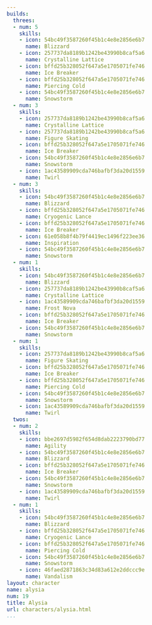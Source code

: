 ```yaml
---
builds:
  threes:
  - num: 5
    skills:
    - icon: 54bc49f3587260f45b1c4e8e2856e6b7
      name: Blizzard
    - icon: 257737da8189b1242be43990b8caf5a6
      name: Crystalline Lattice
    - icon: bffd25b328052f647a5e1705071fe746
      name: Ice Breaker
    - icon: bffd25b328052f647a5e1705071fe746
      name: Piercing Cold
    - icon: 54bc49f3587260f45b1c4e8e2856e6b7
      name: Snowstorm
  - num: 3
    skills:
    - icon: 257737da8189b1242be43990b8caf5a6
      name: Crystalline Lattice
    - icon: 257737da8189b1242be43990b8caf5a6
      name: Figure Skating
    - icon: bffd25b328052f647a5e1705071fe746
      name: Ice Breaker
    - icon: 54bc49f3587260f45b1c4e8e2856e6b7
      name: Snowstorm
    - icon: 1ac43589909cda746bafbf3da20d1559
      name: Twirl
  - num: 3
    skills:
    - icon: 54bc49f3587260f45b1c4e8e2856e6b7
      name: Blizzard
    - icon: bffd25b328052f647a5e1705071fe746
      name: Cryogenic Lance
    - icon: bffd25b328052f647a5e1705071fe746
      name: Ice Breaker
    - icon: 61e058b8f4b79f4419ec1496f223ee36
      name: Inspiration
    - icon: 54bc49f3587260f45b1c4e8e2856e6b7
      name: Snowstorm
  - num: 1
    skills:
    - icon: 54bc49f3587260f45b1c4e8e2856e6b7
      name: Blizzard
    - icon: 257737da8189b1242be43990b8caf5a6
      name: Crystalline Lattice
    - icon: 1ac43589909cda746bafbf3da20d1559
      name: Frost Nova
    - icon: bffd25b328052f647a5e1705071fe746
      name: Ice Breaker
    - icon: 54bc49f3587260f45b1c4e8e2856e6b7
      name: Snowstorm
  - num: 1
    skills:
    - icon: 257737da8189b1242be43990b8caf5a6
      name: Figure Skating
    - icon: bffd25b328052f647a5e1705071fe746
      name: Ice Breaker
    - icon: bffd25b328052f647a5e1705071fe746
      name: Piercing Cold
    - icon: 54bc49f3587260f45b1c4e8e2856e6b7
      name: Snowstorm
    - icon: 1ac43589909cda746bafbf3da20d1559
      name: Twirl
  twos:
  - num: 2
    skills:
    - icon: bbe2697d5982f654d8dab2223790bd77
      name: Agility
    - icon: 54bc49f3587260f45b1c4e8e2856e6b7
      name: Blizzard
    - icon: bffd25b328052f647a5e1705071fe746
      name: Ice Breaker
    - icon: 54bc49f3587260f45b1c4e8e2856e6b7
      name: Snowstorm
    - icon: 1ac43589909cda746bafbf3da20d1559
      name: Twirl
  - num: 1
    skills:
    - icon: 54bc49f3587260f45b1c4e8e2856e6b7
      name: Blizzard
    - icon: bffd25b328052f647a5e1705071fe746
      name: Cryogenic Lance
    - icon: bffd25b328052f647a5e1705071fe746
      name: Piercing Cold
    - icon: 54bc49f3587260f45b1c4e8e2856e6b7
      name: Snowstorm
    - icon: 46faed2871863c34d83a612e2ddccc9e
      name: Vandalism
layout: character
name: alysia
num: 19
title: Alysia
url: characters/alysia.html
...
```


